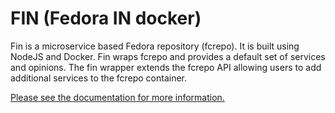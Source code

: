 # FIN (Fedora IN docker)

Fin is a microservice based Fedora repository (fcrepo).  It is built using NodeJS and Docker.  Fin wraps fcrepo and provides a default set of services and opinions.  The fin wrapper extends the fcrepo API allowing users to add additional services to the fcrepo container.

[Please see the documentation for more information.](./docs/README.md)

